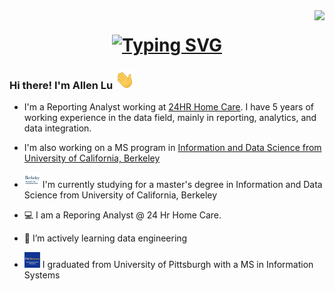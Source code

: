 <img align="right" src="https://visitor-badge.laobi.icu/badge?page_id=wolu0901.wolu0901">

<h1 align="center">
<a href="https://git.io/typing-svg"><img src="https://readme-typing-svg.herokuapp.com?font=Silkscreen&size=25&duration=2000&pause=300&color=1A63F7&background=45FF1400&center=true&vCenter=true&width=435&lines=This+is+Allen+Lu~;Nice+to+Meet+You!" alt="Typing SVG" /></a>
</h1>

### Hi there! I'm Allen Lu <img src="https://raw.githubusercontent.com/ABSphreak/ABSphreak/master/gifs/Hi.gif" height="30px">
- I'm a Reporting Analyst working at [24HR Home Care](https://www.24hrcares.com/). I have 5 years of working experience in the data field, mainly in reporting, analytics, and data integration.
- I'm also working on a MS program in [Information and Data Science from University of California, Berkeley](https://ischoolonline.berkeley.edu/data-science/)




- <img title="UC logo" height="25" src="images/uc.jpg"> I'm currently studying for a master's degree in Information and Data Science from University of California, Berkeley
- 💻 I am a Reporing Analyst @ 24 Hr Home Care.
- 🌱 I’m actively learning data engineering
- <img title="Pitt logo" height="25" src="images/pitt.jpg"> I graduated from University of Pittsburgh with a MS in Information Systems








<!--
**wolu0901/wolu0901** is a ✨ _special_ ✨ repository because its `README.md` (this file) appears on your GitHub profile.
-->
